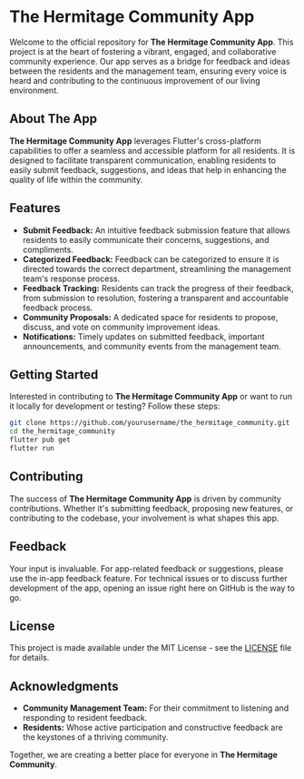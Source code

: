 # The Hermitage Community App

Welcome to the official repository for **The Hermitage Community App**. This project is at the heart of fostering a vibrant, engaged, and collaborative community experience. Our app serves as a bridge for feedback and ideas between the residents and the management team, ensuring every voice is heard and contributing to the continuous improvement of our living environment.

## About The App

**The Hermitage Community App** leverages Flutter's cross-platform capabilities to offer a seamless and accessible platform for all residents. It is designed to facilitate transparent communication, enabling residents to easily submit feedback, suggestions, and ideas that help in enhancing the quality of life within the community.

## Features

-   **Submit Feedback:** An intuitive feedback submission feature that allows residents to easily communicate their concerns, suggestions, and compliments.
-   **Categorized Feedback:** Feedback can be categorized to ensure it is directed towards the correct department, streamlining the management team's response process.
-   **Feedback Tracking:** Residents can track the progress of their feedback, from submission to resolution, fostering a transparent and accountable feedback process.
-   **Community Proposals:** A dedicated space for residents to propose, discuss, and vote on community improvement ideas.
-   **Notifications:** Timely updates on submitted feedback, important announcements, and community events from the management team.

## Getting Started

Interested in contributing to **The Hermitage Community App** or want to run it locally for development or testing? Follow these steps:

```bash
git clone https://github.com/yourusername/the_hermitage_community.git
cd the_hermitage_community
flutter pub get
flutter run
```

## Contributing

The success of **The Hermitage Community App** is driven by community contributions. Whether it's submitting feedback, proposing new features, or contributing to the codebase, your involvement is what shapes this app.

## Feedback

Your input is invaluable. For app-related feedback or suggestions, please use the in-app feedback feature. For technical issues or to discuss further development of the app, opening an issue right here on GitHub is the way to go.

## License

This project is made available under the MIT License - see the [LICENSE](LICENSE) file for details.

## Acknowledgments

-   **Community Management Team:** For their commitment to listening and responding to resident feedback.
-   **Residents:** Whose active participation and constructive feedback are the keystones of a thriving community.

Together, we are creating a better place for everyone in **The Hermitage Community**.
